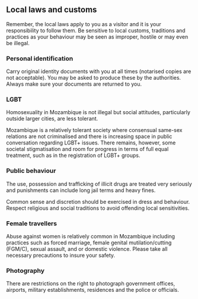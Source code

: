 ## Local laws and customs

Remember, the local laws apply to you as a visitor and it is your responsibility to follow them. Be sensitive to local customs, traditions and practices as your behaviour may be seen as improper, hostile or may even be illegal.

### **Personal identification**

Carry original identity documents with you at all times (notarised copies are not acceptable). You may be asked to produce these by the authorities. Always make sure your documents are returned to you.

### **LGBT**

Homosexuality in Mozambique is not illegal but social attitudes, particularly outside larger cities, are less tolerant.

Mozambique is a relatively tolerant society where consensual same-sex relations are not criminalised and there is increasing space in public conversation regarding LGBT+ issues. There remains, however, some societal stigmatisation and room for progress in terms of full equal treatment, such as in the registration of LGBT+ groups.

### **Public behaviour**

The use, possession and trafficking of illicit drugs are treated very seriously and punishments can include long jail terms and heavy fines.

Common sense and discretion should be exercised in dress and behaviour. Respect religious and social traditions to avoid offending local sensitivities.

### **Female travellers**

Abuse against women is relatively common in Mozambique including practices such as forced marriage, female genital mutilation/cutting (FGM/C), sexual assault, and or domestic violence. Please take all necessary precautions to insure your safety.

### **Photography**

There are restrictions on the right to photograph government offices, airports, military establishments, residences and the police or officials.